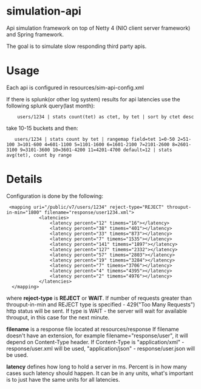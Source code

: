 simulation-api
==========================

Api simulation framework on top of Netty 4 (NIO client server framework) and Spring framework.

The goal is to simulate slow responding third party apis. 

Usage
==========================
Each api is configured in resources/sim-api-config.xml

If there is splunk(or other log system) results for api latencies use the following splunk query(last month):

        users/1234 | stats count(tet) as ctet, by tet | sort by ctet desc
        
take 10-15 buckets and then:

       users/1234 | stats count by tet | rangemap field=tet 1=0-50 2=51-100 3=101-600 4=601-1100 5=1101-1600 6=1601-2100 7=2101-2600 8=2601-3100 9=3101-3600 10=3601-4200 11=4201-4700 default=12 | stats avg(tet), count by range

Details
==========================
Configuration is done by the following:

     <mapping uri="/public/v7/users/1234" reject-type="REJECT" throuput-in-min="1800" filename="response/user1234.xml">
                <latencies>
                    <latency percent="12" timems="16"></latency>
                    <latency percent="38" timems="401"></latency>
                    <latency percent="33" timems="873"></latency>
                    <latency percent="7" timems="1535"></latency>
                    <latency percent="141" timems="1897"></latency>
                    <latency percent="127" timems="2332"></latency>
                    <latency percent="57" timems="2803"></latency>
                    <latency percent="19" timems="3284"></latency>
                    <latency percent="7" timems="3706"></latency>
                    <latency percent="4" timems="4395"></latency>
                    <latency percent="2" timems="4976"></latency>
                </latencies>
      </mapping>
where **reject-type** is **REJECT** or **WAIT**. 
If number of requests greater than throuput-in-min and REJECT type is specified - 429("Too Many Requests") http status will be sent. 
If type is WAIT - the server will wait for available throuput, in this case for the next minute.

**filename** is a response file located at resources/response
If filename doesn't have an extension, for example filename="response/user", it will depend on Content-Type header.
If Content-Type is "application/xml" - response/user.xml will be used, "application/json" - response/user.json will be used.

**latency** defines how long to hold a server in ms. Percent is in how many cases such latency should happen. 
It can be in any units, what's important is to just have the same units for all latencies.
            